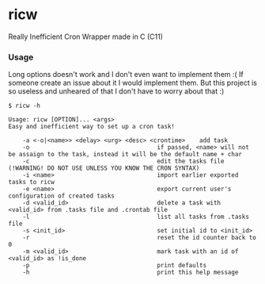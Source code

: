 # ricw
Really Inefficient Cron Wrapper made in C (C11)

### Usage
Long options doesn't work and I don't even want to implement them :(
If someone create an issue about it I would implement them. But this project
is so useless and unheared of that I don't have to worry about that :)

    $ ricw -h

    Usage: ricw [OPTION]... <args>
    Easy and inefficient way to set up a cron task!

        -a <-o|<name>> <delay> <urg> <desc> <crontime>    add task
        -o                                    if passed, <name> will not be assaign to the task, instead it will be the default name + char
        -c                                    edit the tasks file (!WARNING! DO NOT USE UNLESS YOU KNOW THE CRON SYNTAX)
        -i <name>                             import earlier exported tasks to ricw
        -e <name>                             export current user's configuration of created tasks
        -d <valid_id>                         delete a task with <valid_id> from .tasks file and .crontab file
        -l                                    list all tasks from .tasks file
        -s <init_id>                          set initial id to <init_id>
        -r                                    reset the id counter back to 0
        -m <valid_id>                         mark task with an id of <valid_id> as !is_done
        -p                                    print defaults
        -h                                    print this help message
